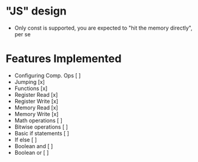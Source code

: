 # "JS" design
- Only const is supported, you are expected to "hit the memory directly", per se
# Features Implemented
- Configuring Comp. Ops [ ]
- Jumping               [x]
- Functions             [x]
- Register Read         [x]
- Register Write        [x]
- Memory Read           [x]
- Memory Write          [x]
- Math operations       [ ]
- Bitwise operations    [ ]
- Basic if statements   [ ]
- If else               [ ]
- Boolean and           [ ]
- Boolean or            [ ]